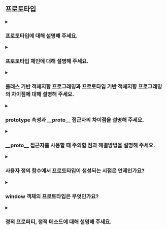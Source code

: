 ## 프로토타입

<details>
  <summary><h3>프로토타입에 대해 설명해 주세요.</h3></summary>
  <ul>
    <li><p>프로토타입 객체는 새로운 객체가 생성되기 위한 원형이 되는 객체입니다. 인스턴스의 프로토타입은 변경될 수 있으며 이를 통해 생성자 함수의 프로토타입이 변경되는 것은 아닙니다.</p></li>
    <li><p>프로토타입은 객체의 원형으로, 모든 자바스크립트 객체는 프로토타입을 가지고 있습니다. 프로토타입은 다른 객체를 참조하며 프로토타입의 프로퍼티나 메서드를 상속받습니다. 이러한 프로토타입 참조가 계속해서 이어지는 것을 프로토타입 체인이라고 하는데, 한 객체에서 어떤 속성과 메서드를 찾을 때 프로토타입 체인을 따라 찾게 됩니다. 이러한 동작은 자바스크립트에서 객체 간에 코드를 공유하고 재사용을 하기 위한 강력한 메커니즘을 제공합니다.</p></li>
  </ul>
</details>

<details>
  <summary><h3>프로토타입 체인에 대해 설명해 주세요.</h3></summary>
</details>

<details>
  <summary><h3>클래스 기반 객체지향 프로그래밍과 프로토타입 기반 객체지향 프로그래밍의 차이점에 대해 설명해 주세요.</h3></summary>
</details>

<details>
  <summary><h3>prototype 속성과 __proto__ 접근자의 차이점을 설명해 주세요.</h3></summary>
</details>

<details>
  <summary><h3>__proto__ 접근자를 사용할 때 주의할 점과 해결방법을 설명해 주세요.</h3></summary>
  <ul>
    <li><p>모든 객체가 `__proto__` 접근자를 사용할 수 있는 것은 아닙니다. 직접 상속을 통해 Object.prototype을 상속받지 않는 객체를 생성할 수도 있기 때문에 `__proto__` 접근자 프로퍼티를 사용할 수 없는 경우가 있습니다. `__proto__` 접근자 프로퍼티 대신, Object.getPrototypeOf 메서드나 Object.setPrototypeOf 메서드를 사용하여 해결할 수 있습니다.</p></li>
  </ul>
</details>

<details>
  <summary><h3>사용자 정의 함수에서 프로토타입이 생성되는 시점은 언제인가요?</h3></summary>
</details>

<details>
  <summary><h3>window 객체의 프로토타입은 무엇인가요?</h3></summary>
  <p>Object.prototype 입니다. JS의 대부분은 Object로 이루어져 있으며 Object의 프로토타입은 null 입니다.</p>
</details>


<details>
  <summary><h3>정적 프로퍼티, 정적 메소드에 대해 설명해 주세요.</h3></summary>
  <p>정적 프로퍼티 및 정적 메소드는 생성자 함수가 소유하고 있습니다. 이 정적프로퍼티 및 메서드는 인스턴스를 생성하지 않아도 호출할 수 있으며, 프로토타입 프로퍼티 및 프로토타입 메서드와 다르게 인스턴스가 호출할 수는 없습니다.</p>
</details>
